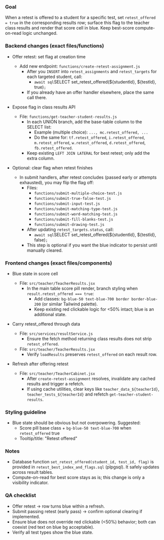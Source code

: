 ### Goal
When a retest is offered to a student for a specific test, set `retest_offered = true` in the corresponding results row; surface this flag to the teacher class results and render that score cell in blue. Keep best-score compute-on-read logic unchanged.

### Backend changes (exact files/functions)
- Offer retest: set flag at creation time
  - Add new endpoint: `functions/create-retest-assignment.js`
    - After you `INSERT` into `retest_assignments` and `retest_targets` for each targeted student, call:
      - `await sql`SELECT set_retest_offered(${studentId}, ${testId}, true)`;`
    - If you already have an offer handler elsewhere, place the same call there.

- Expose flag in class results API
  - File: `functions/get-teacher-student-results.js`
    - In each UNION branch, add the base-table column to the SELECT list:
      - Example (multiple choice): `..., mc.retest_offered, ...`
      - Do the same for: `tf.retest_offered`, `i.retest_offered`, `m.retest_offered`, `w.retest_offered`, `d.retest_offered`, `fb.retest_offered`.
    - Keep existing `LEFT JOIN LATERAL` for best retest; only add the extra column.

- Optional: clear flag when retest finishes
  - In submit handlers, after retest concludes (passed early or attempts exhausted), you may flip the flag off:
    - Files:
      - `functions/submit-multiple-choice-test.js`
      - `functions/submit-true-false-test.js`
      - `functions/submit-input-test.js`
      - `functions/submit-matching-type-test.js`
      - `functions/submit-word-matching-test.js`
      - `functions/submit-fill-blanks-test.js`
      - `functions/submit-drawing-test.js`
    - After updating `retest_targets.status`, call:
      - `await sql`SELECT set_retest_offered(${studentId}, ${testId}, false)`;`
    - This step is optional if you want the blue indicator to persist until manually cleared.

### Frontend changes (exact files/components)
- Blue state in score cell
  - File: `src/teacher/TeacherResults.jsx`
    - In the main table score pill render, branch styling when `result.retest_offered === true`:
      - Add classes: `bg-blue-50 text-blue-700 border border-blue-200` (or similar Tailwind palette).
      - Keep existing red clickable logic for <50% intact; blue is an additional state.

- Carry retest_offered through data
  - File: `src/services/resultService.js`
    - Ensure the fetch method returning class results does not strip `retest_offered`.
  - File: `src/teacher/TeacherResults.jsx`
    - Verify `loadResults` preserves `retest_offered` on each result row.

- Refresh after offering retest
  - File: `src/teacher/TeacherCabinet.jsx`
    - After `create-retest-assignment` resolves, invalidate any cached results and trigger a refetch.
    - If using cache utilities, clear keys like `teacher_data_${teacherId}`, `teacher_tests_${teacherId}` and refetch `get-teacher-student-results`.

### Styling guideline
- Blue state should be obvious but not overpowering. Suggested:
  - Score pill base class + `bg-blue-50 text-blue-700` when `retest_offered` true
  - Tooltip/title: "Retest offered"

### Notes
- Database function `set_retest_offered(student_id, test_id, flag)` is provided in `retest_best_index_and_flags.sql` (plpgsql). It safely updates across result tables.
- Compute-on-read for best score stays as is; this change is only a visibility indicator.

### QA checklist
- Offer retest → row turns blue within a refresh.
- Submit passing retest (early pass) → confirm optional clearing if implemented.
- Ensure blue does not override red clickable (<50%) behavior; both can coexist (red text on blue bg acceptable).
- Verify all test types show the blue state.

